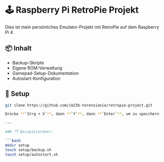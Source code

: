 # 🕹️ Raspberry Pi RetroPie Projekt

Dies ist mein persönliches Emulator-Projekt mit RetroPie auf dem Raspberry Pi 4.

## 📦 Inhalt

- Backup-Skripte
- Eigene ROM-Verwaltung
- Gamepad-Setup-Dokumentation
- Autostart-Konfiguration

## 🔧 Setup

```bash
git clone https://github.com/im23b-terenzianie/retropie-project.git

Drücke **`Strg + X`**, dann **`Y`**, dann **`Enter`**, um zu speichern.

---

### 🗂️ Beispielordner:

```bash
mkdir setup
touch setup/backup.sh
touch setup/autostart.sh

